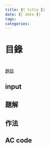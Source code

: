 ```yaml
---
title: {{ title }}
date: {{ date }}
tags:
categories:
---
```

目錄
===

#
[題目]()

## input

## 題解

## 作法

## AC code
```cpp
```
